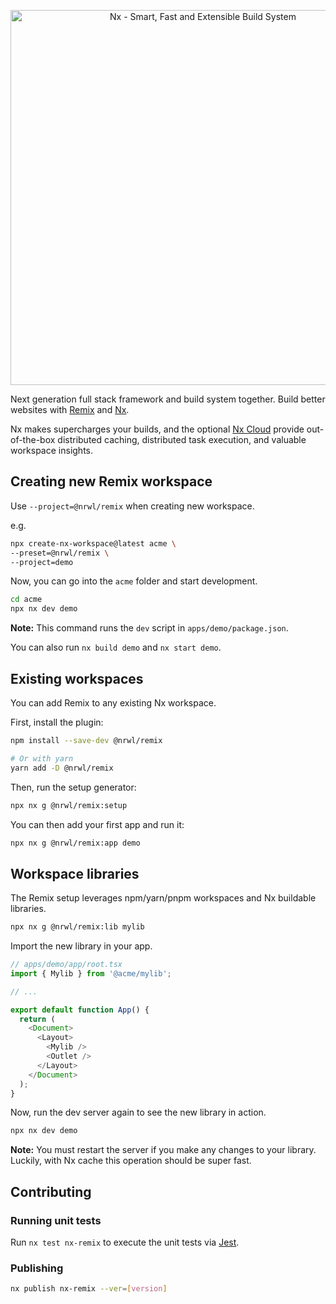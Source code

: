 <p style="text-align: center;"><img src="https://github.com/nrwl/nx-labs/raw/main/packages/nx-remix/nx-remix.png" width="600" alt="Nx - Smart, Fast and Extensible Build System"></p>

Next generation full stack framework and build system together. Build better websites with [Remix](https://remix.run/) and [Nx](https://nx.dev).

Nx makes supercharges your builds, and the optional [Nx Cloud](https://nx.app) provide out-of-the-box distributed caching, distributed task execution, and valuable workspace insights.

## Creating new Remix workspace

Use `--project=@nrwl/remix` when creating new workspace.

e.g.

```bash
npx create-nx-workspace@latest acme \
--preset=@nrwl/remix \
--project=demo
```

Now, you can go into the `acme` folder and start development.

```bash
cd acme
npx nx dev demo
```

**Note:** This command runs the `dev` script in `apps/demo/package.json`.

You can also run `nx build demo` and `nx start demo`.

## Existing workspaces

You can add Remix to any existing Nx workspace.

First, install the plugin:

```bash
npm install --save-dev @nrwl/remix

# Or with yarn
yarn add -D @nrwl/remix
```

Then, run the setup generator:

```bash
npx nx g @nrwl/remix:setup
```

You can then add your first app and run it:

```bash
npx nx g @nrwl/remix:app demo
```

## Workspace libraries

The Remix setup leverages npm/yarn/pnpm workspaces and Nx buildable libraries.

```bash
npx nx g @nrwl/remix:lib mylib
```

Import the new library in your app.

```typescript jsx
// apps/demo/app/root.tsx
import { Mylib } from '@acme/mylib';

// ...

export default function App() {
  return (
    <Document>
      <Layout>
        <Mylib />
        <Outlet />
      </Layout>
    </Document>
  );
}
```

Now, run the dev server again to see the new library in action.

```bash
npx nx dev demo
```

**Note:** You must restart the server if you make any changes to your library. Luckily, with Nx cache this operation should be super fast.

## Contributing

### Running unit tests

Run `nx test nx-remix` to execute the unit tests via [Jest](https://jestjs.io).

### Publishing

```bash
nx publish nx-remix --ver=[version]
```
